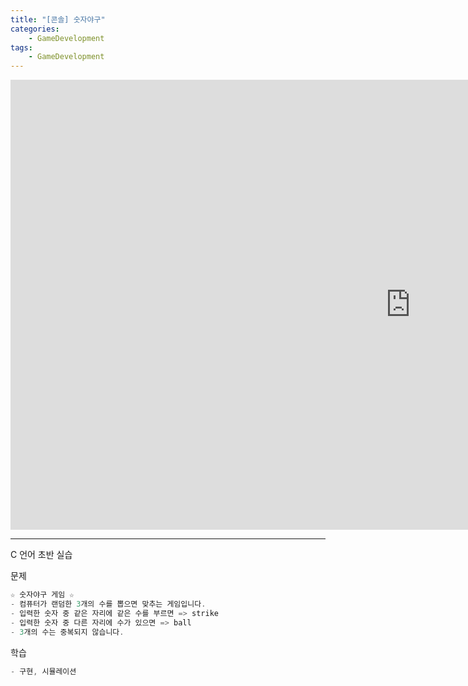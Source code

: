 ```yaml
---
title: "[콘솔] 숫자야구"
categories:
    - GameDevelopment
tags:
    - GameDevelopment
---
```


<iframe width="1280" height="720" src="https://www.youtube.com/embed/RTe4oB5VtL8" title="YouTube video player" frameborder="0" allow="accelerometer; autoplay; clipboard-write; encrypted-media; gyroscope; picture-in-picture" allowfullscreen></iframe>

---

C 언어 초반 실습

문제

```cpp
☆ 숫자야구 게임 ☆
- 컴퓨터가 랜덤한 3개의 수를 뽑으면 맞추는 게임입니다.
- 입력한 숫자 중 같은 자리에 같은 수를 부르면 => strike
- 입력한 숫자 중 다른 자리에 수가 있으면 => ball
- 3개의 수는 중복되지 않습니다.
```


학습

```cpp
- 구현, 시뮬레이션
```